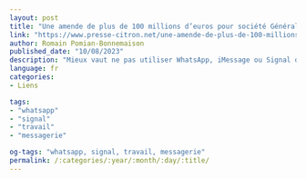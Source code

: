 ```yaml
---
layout: post
title: "Une amende de plus de 100 millions d’euros pour société Générale et BNP à cause… de WhatsApp"
link: "https://www.presse-citron.net/une-amende-de-plus-de-100-millions-deuros-pour-societe-generale-et-bnp-a-cause-de-whatsapp"
author: Romain Pomian-Bonnemaison 
published_date: "10/08/2023"
description: "Mieux vaut ne pas utiliser WhatsApp, iMessage ou Signal dans le cadre du travail… voici pourquoi."
language: fr
categories:
- Liens

tags:
- "whatsapp"
- "signal"
- "travail"
- "messagerie"

og-tags: "whatsapp, signal, travail, messagerie"
permalink: /:categories/:year/:month/:day/:title/
---
```

